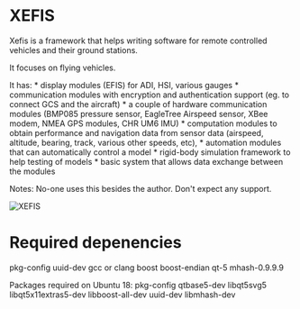 XEFIS
=====

Xefis is a framework that helps writing software for remote controlled vehicles
and their ground stations.

It focuses on flying vehicles.

It has:
    * display modules (EFIS) for ADI, HSI, various gauges
    * communication modules with encryption and authentication support (eg. to connect GCS and the aircraft)
    * a couple of hardware communication modules (BMP085 pressure sensor, EagleTree Airspeed sensor, XBee modem,
      NMEA GPS modules, CHR UM6 IMU)
    * computation modules to obtain performance and navigation data from sensor data
      (airspeed, altitude, bearing, track, various other speeds, etc),
    * automation modules that can automatically control a model
    * rigid-body simulation framework to help testing of models
    * basic system that allows data exchange between the modules

Notes:
No-one uses this besides the author. Don't expect any support.

![XEFIS](http://mcv.mulabs.org/app/xefis/screenshot-006.png)

Required depenencies
====================

pkg-config
uuid-dev
gcc or clang
boost
boost-endian
qt-5
mhash-0.9.9.9

Packages required on Ubuntu 18:
	pkg-config
    qtbase5-dev
	libqt5svg5
	libqt5x11extras5-dev
	libboost-all-dev
	uuid-dev
	libmhash-dev


